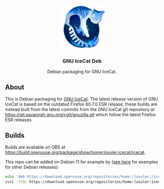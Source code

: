 <div align="center">
<p align="center">
  <a href="https://github.com/losuler/icecat">
    <img src="img/icecat.png" alt="logo" width="150" height="150">
  </a>
  <p align="center">
    <h3 align="center">GNU IceCat Deb</h3>
    <p align="center">
      Debian packaging for GNU IceCat.
    </p>
  </p>
</p>
</div>

## About

This is Debian packaging for [GNU IceCat](https://www.gnu.org/software/gnuzilla/). The latest release version of GNU IceCat is based on the outdated Firefox 60.7.0 ESR release, these builds are instead built from the latest commits from the GNU IceCat git repository at https://git.savannah.gnu.org/cgit/gnuzilla.git which follow the latest Firefox ESR releases.

## Builds

Builds are available on OBS at https://build.opensuse.org/package/show/home:losuler:icecat/icecat.

This repo can be added on Debian 11 for example by ([see here](https://software.opensuse.org//download.html?project=home%3Alosuler%3Aicecat&package=icecat) for examples for other Debian releases):

```bash
echo 'deb https://download.opensuse.org/repositories/home:/losuler:/icecat/Debian_11/ /' | sudo tee /etc/apt/sources.list.d/home:losuler:icecat.list
curl -fsSL https://download.opensuse.org/repositories/home:losuler:icecat/Debian_11/Release.key | gpg --dearmor | sudo tee /etc/apt/trusted.gpg.d/home_losuler_icecat.gpg > /dev/null
```
